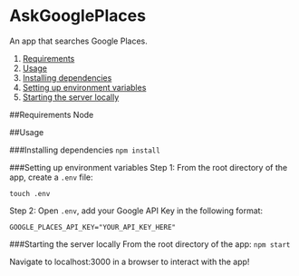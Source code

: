 # AskGooglePlaces
An app that searches Google Places.

1. [Requirements](#requirements)
2. [Usage](#usage)
  1. [Installing dependencies](#installing-dependencies)
  2. [Setting up environment variables](#setting-up-environment-variables)
  3. [Starting the server locally](#starting-the-server-locally)

##Requirements
Node

##Usage

###Installing dependencies
```npm install```

###Setting up environment variables
Step 1: From the root directory of the app, create a `.env` file:

```touch .env```

Step 2: Open `.env`, add your Google API Key in the following format:

`GOOGLE_PLACES_API_KEY="YOUR_API_KEY_HERE"`

###Starting the server locally
From the root directory of the app:
```npm start```

Navigate to localhost:3000 in a browser to interact with the app!
